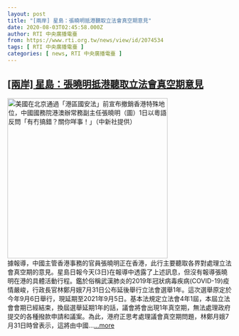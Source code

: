 ```yaml
---
layout: post
title: "[兩岸] 星島：張曉明抵港聽取立法會真空期意見"
date: 2020-08-03T02:45:58.000Z
author: RTI 中央廣播電臺
from: https://www.rti.org.tw/news/view/id/2074534
tags: [ RTI 中央廣播電臺 ]
categories: [ news, RTI 中央廣播電臺 ]
---
```

<!--1596422758000-->
[[兩岸] 星島：張曉明抵港聽取立法會真空期意見](https://www.rti.org.tw/news/view/id/2074534)
------

<div>
<img src="https://static.rti.org.tw/assets/thumbnails/2020/07/01/20200701000086M.jpg" width="360" alt="美國在北京通過「港區國安法」前宣布撤銷香港特殊地位，中國國務院港澳辦常務副主任張曉明（圖）1日以粵語反問「有冇搞錯？關你咩事！」（中新社提供）" title="美國在北京通過「港區國安法」前宣布撤銷香港特殊地位，中國國務院港澳辦常務副主任張曉明（圖）1日以粵語反問「有冇搞錯？關你咩事！」（中新社提供）"><br>據報導，中國主管香港事務的官員張曉明正在香港，此行主要聽取各界對處理立法會真空期的意見。星島日報今天(3日)在報導中透露了上述訊息，但沒有報導張曉明在港的具體活動行程。鑑於俗稱武漢肺炎的2019年冠狀病毒疾病(COVID-19)疫情嚴峻，行政長官林鄭月娥7月31日公布延後舉行立法會選舉1年。這次選舉原定於今年9月6日舉行，現延期至2021年9月5日。基本法規定立法會4年1屆，本屆立法會會期已經結束，換屆選舉延期1年的話，議會將會出現1年真空期，無法處理政府提交的各種撥款申請和議案。為此，港府正思考處理議會真空期問題，林鄭月娥7月31日時曾表示，這將由中國...<a target="_blank" href="https://www.rti.org.tw/news/view/id/2074534">...more</a>
</div>
